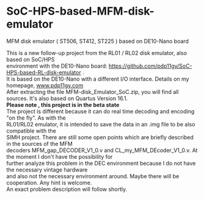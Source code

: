 # SoC-HPS-based-MFM-disk-emulator
 MFM disk emulator ( ST506, ST412, ST225 )  based on DE10-Nano  board
                                                                                 
                                                                                 
This is a new follow-up project from the RL01 / RL02 disk emulator, also based on SoC/HPS             
environment with the DE10-Nano board: https://github.com/pdp11gy/SoC-HPS-based-RL-disk-emulator .          
It is based on the DE10-Nano with a different I/O interface. Details on my homepage, www.pdp11gy.com    
After extracting the file MFM-disk_Emulator_SoC.zip, you will find all sources. It's also based on
Quartus Version 16.1.                                                        
**Please note , this project is in the beta state**                                                                                     
The project is different because it can do real time decoding and encoding "on the fly". As with the       
RL01/RL02 emulator, it is intended to save the data in an .img file to be also compatible with the            
SIMH project.  There are still some open points which are briefly described in the sources of the MFM                
decoders MFM_gap_DECODER_V1_0.v and CL_my_MFM_DEcoder_V1_0.v. At the moment I don't have the possibility for        
further analyze this problem in the DEC environment because I do not have the necessary vintage hardware      
and also not the necessary environment around. Maybe there will be cooperation. Any hint is welcome.                             
An exact problem description will follow shortly.

 
